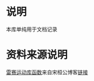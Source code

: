 # 说明

本库单纯用于文档记录

# 资料来源说明
[雷赛运动库函数](https://github.com/MavisTok/Host-computer/blob/main/Motion%20Control/Lei)来自宋桓公博客[链接](https://www.cnblogs.com/douzi2/p/17002559.html)
